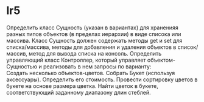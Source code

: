 # lr5
Определить класс Сущность (указан в вариантах) для храненияя разных типов объектов (в пределах иерархии)  в виде списока или массива. Класс Сущность должен содержать методы get и set для списка/массива, методы для  добавления и удаления объектов в список/массив, метод для вывода списка на консоль. Определить  управляющий класс Контроллер, который управляет объектом- Сущностью и реализовать в нем запросы по варианту:   
Создать несколько объектов-цветов. Собрать Букет (используя аксессуары). Определить его стоимость. Провести сортировку цветов в букете на основе размера цветка. Найти цветок в букете, соответствующий заданному диапазону длин стеблей. 
